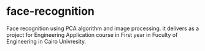 # face-recognition
Face recognition using PCA algorithm and image processing.
it delivers as a project for Engineering Application course in First year in Fuculty of Engineering in Cairo Univresity. 
